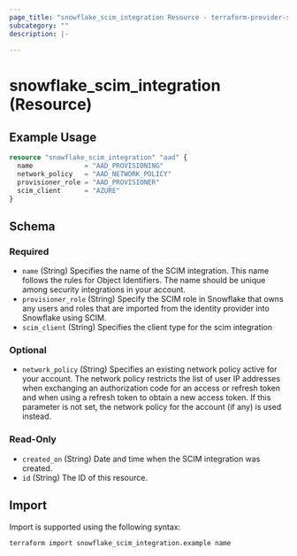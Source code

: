 ```yaml
---
page_title: "snowflake_scim_integration Resource - terraform-provider-snowflake"
subcategory: ""
description: |-
  
---
```


# snowflake_scim_integration (Resource)



## Example Usage

```terraform
resource "snowflake_scim_integration" "aad" {
  name             = "AAD_PROVISIONING"
  network_policy   = "AAD_NETWORK_POLICY"
  provisioner_role = "AAD_PROVISIONER"
  scim_client      = "AZURE"
}
```

<!-- schema generated by tfplugindocs -->
## Schema

### Required

- `name` (String) Specifies the name of the SCIM integration. This name follows the rules for Object Identifiers. The name should be unique among security integrations in your account.
- `provisioner_role` (String) Specify the SCIM role in Snowflake that owns any users and roles that are imported from the identity provider into Snowflake using SCIM.
- `scim_client` (String) Specifies the client type for the scim integration

### Optional

- `network_policy` (String) Specifies an existing network policy active for your account. The network policy restricts the list of user IP addresses when exchanging an authorization code for an access or refresh token and when using a refresh token to obtain a new access token. If this parameter is not set, the network policy for the account (if any) is used instead.

### Read-Only

- `created_on` (String) Date and time when the SCIM integration was created.
- `id` (String) The ID of this resource.

## Import

Import is supported using the following syntax:

```shell
terraform import snowflake_scim_integration.example name
```

